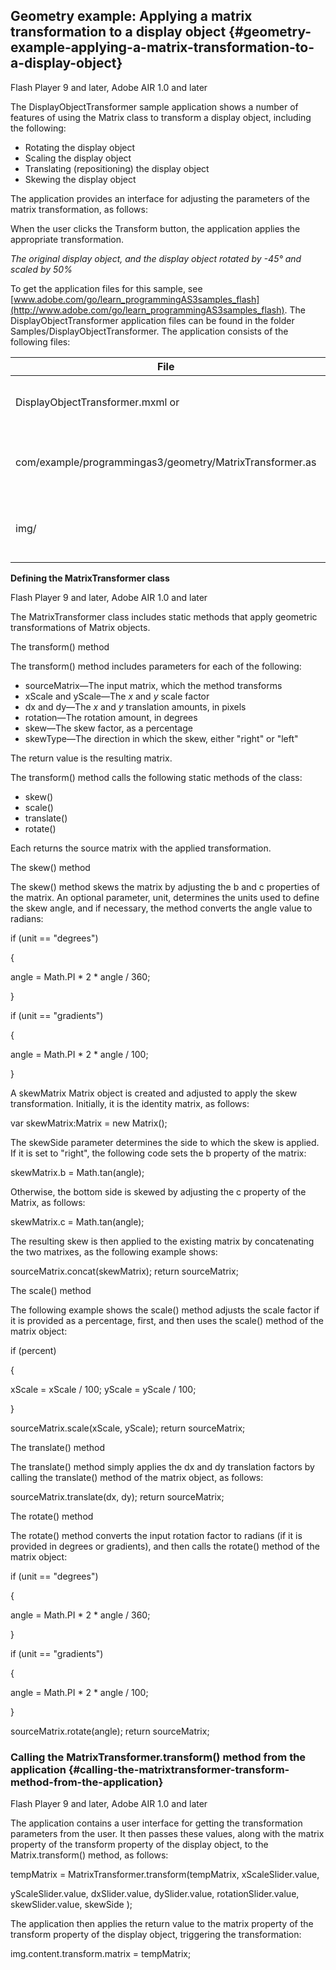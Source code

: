 ## Geometry example: Applying a matrix transformation to a display object {#geometry-example-applying-a-matrix-transformation-to-a-display-object}

Flash Player 9 and later, Adobe AIR 1.0 and later

The DisplayObjectTransformer sample application shows a number of features of using the Matrix class to transform a display object, including the following:

*   Rotating the display object
*   Scaling the display object
*   Translating (repositioning) the display object
*   Skewing the display object

The application provides an interface for adjusting the parameters of the matrix transformation, as follows:

When the user clicks the Transform button, the application applies the appropriate transformation.

_The original display object, and the display object rotated by -45° and scaled by 50%_

To get the application files for this sample, see [www.adobe.com/go/learn_programmingAS3samples_flash](http://www.adobe.com/go/learn_programmingAS3samples_flash). The DisplayObjectTransformer application files can be found in the folder Samples/DisplayObjectTransformer. The application consists of the following files:

| **File** | **Description** |
| --- | --- |
| DisplayObjectTransformer.mxml or | The main application file in Flash (FLA) or Flex (MXML) |
| com/example/programmingas3/geometry/MatrixTransformer.as | A class that contains methods for applying matrix transformations. |
| img/ | A directory containing sample image files used by the application. |

**Defining the MatrixTransformer class**

Flash Player 9 and later, Adobe AIR 1.0 and later

The MatrixTransformer class includes static methods that apply geometric transformations of Matrix objects.

The transform() method

The transform() method includes parameters for each of the following:

*   sourceMatrix—The input matrix, which the method transforms
*   xScale and yScale—The _x_ and _y_ scale factor
*   dx and dy—The _x_ and _y_ translation amounts, in pixels
*   rotation—The rotation amount, in degrees
*   skew—The skew factor, as a percentage
*   skewType—The direction in which the skew, either &quot;right&quot; or &quot;left&quot;

The return value is the resulting matrix.

The transform() method calls the following static methods of the class:

*   skew()
*   scale()
*   translate()
*   rotate()

Each returns the source matrix with the applied transformation.

The skew() method

The skew() method skews the matrix by adjusting the b and c properties of the matrix. An optional parameter, unit, determines the units used to define the skew angle, and if necessary, the method converts the angle value to radians:

if (unit == &quot;degrees&quot;)

{

angle = Math.PI * 2 * angle / 360;

}

if (unit == &quot;gradients&quot;)

{

angle = Math.PI * 2 * angle / 100;

}

A skewMatrix Matrix object is created and adjusted to apply the skew transformation. Initially, it is the identity matrix, as follows:

var skewMatrix:Matrix = new Matrix();

The skewSide parameter determines the side to which the skew is applied. If it is set to &quot;right&quot;, the following code sets the b property of the matrix:

skewMatrix.b = Math.tan(angle);

Otherwise, the bottom side is skewed by adjusting the c property of the Matrix, as follows:

skewMatrix.c = Math.tan(angle);

The resulting skew is then applied to the existing matrix by concatenating the two matrixes, as the following example shows:

sourceMatrix.concat(skewMatrix); return sourceMatrix;

The scale() method

The following example shows the scale() method adjusts the scale factor if it is provided as a percentage, first, and then uses the scale() method of the matrix object:

if (percent)

{

xScale = xScale / 100; yScale = yScale / 100;

}

sourceMatrix.scale(xScale, yScale); return sourceMatrix;

The translate() method

The translate() method simply applies the dx and dy translation factors by calling the translate() method of the matrix object, as follows:

sourceMatrix.translate(dx, dy); return sourceMatrix;

The rotate() method

The rotate() method converts the input rotation factor to radians (if it is provided in degrees or gradients), and then calls the rotate() method of the matrix object:

if (unit == &quot;degrees&quot;)

{

angle = Math.PI * 2 * angle / 360;

}

if (unit == &quot;gradients&quot;)

{

angle = Math.PI * 2 * angle / 100;

}

sourceMatrix.rotate(angle); return sourceMatrix;

### Calling the MatrixTransformer.transform() method from the application {#calling-the-matrixtransformer-transform-method-from-the-application}

Flash Player 9 and later, Adobe AIR 1.0 and later

The application contains a user interface for getting the transformation parameters from the user. It then passes these values, along with the matrix property of the transform property of the display object, to the Matrix.transform() method, as follows:

tempMatrix = MatrixTransformer.transform(tempMatrix, xScaleSlider.value,

yScaleSlider.value, dxSlider.value, dySlider.value, rotationSlider.value, skewSlider.value, skewSide );

The application then applies the return value to the matrix property of the transform property of the display object, triggering the transformation:

img.content.transform.matrix = tempMatrix;
